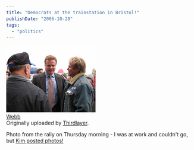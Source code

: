 ```yaml
---
title: "Democrats at the trainstation in Bristol!"
publishDate: "2006-10-28"
tags: 
  - "politics"
---
```


[![](images/281428968_9842e82bf8_m.jpg)](http://www.flickr.com/photos/54325514@N00/281428968/ "photo sharing")  
[Webb](http://www.flickr.com/photos/54325514@N00/281428968/)  
Originally uploaded by [Thirdlayer](http://www.flickr.com/people/54325514@N00/).

Photo from the rally on Thursday morning - I was at work and couldn't go, but [Kim posted photos!](http://bristolvademocrats.org/Photos.aspx)
